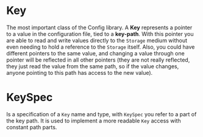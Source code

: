 # Key

The most important class of the Config library. A **Key** represents a pointer to a value in the configuration file, tied to a **key-path**. With this pointer you are able to read and write values directly to the `Storage` medium without even needing to hold a reference to the `Storage` itself. Also, you could have different pointers to the same value, and changing a value through one pointer will be reflected in all other pointers (they are not really reflected, they just read the value from the same path, so if the value changes, anyone pointing to this path has access to the new value).

# KeySpec

Is a specification of a `Key` name and type, with `KeySpec` you refer to a part of the key path. It is used to implement a more readable `Key` access with constant path parts.